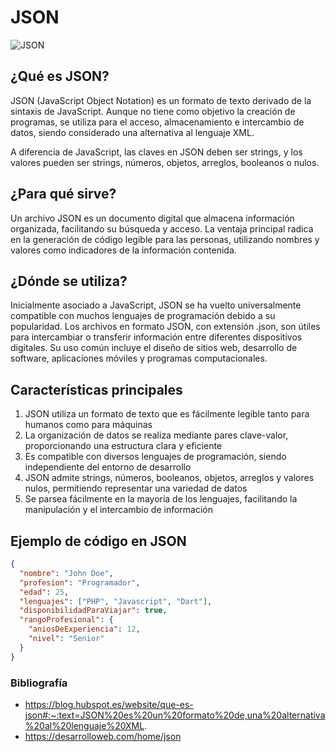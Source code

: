 # JSON
![JSON](https://cdn.icon-icons.com/icons2/2699/PNG/512/json_logo_icon_168490.png)
## ¿Qué es JSON?
JSON (JavaScript Object Notation) es un formato de texto derivado de la sintaxis de JavaScript. Aunque no tiene como objetivo la creación de programas, se utiliza para el acceso, almacenamiento e intercambio de datos, siendo considerado una alternativa al lenguaje XML.

A diferencia de JavaScript, las claves en JSON deben ser strings, y los valores pueden ser strings, números, objetos, arreglos, booleanos o nulos.
## ¿Para qué sirve?
Un archivo JSON es un documento digital que almacena información organizada, facilitando su búsqueda y acceso. La ventaja principal radica en la generación de código legible para las personas, utilizando nombres y valores como indicadores de la información contenida.
## ¿Dónde se utiliza?
Inicialmente asociado a JavaScript, JSON se ha vuelto universalmente compatible con muchos lenguajes de programación debido a su popularidad. Los archivos en formato JSON, con extensión .json, son útiles para intercambiar o transferir información entre diferentes dispositivos digitales. Su uso común incluye el diseño de sitios web, desarrollo de software, aplicaciones móviles y programas computacionales.
## Características principales
1. JSON utiliza un formato de texto que es fácilmente legible tanto para humanos como para máquinas
2. La organización de datos se realiza mediante pares clave-valor, proporcionando una estructura clara y eficiente
3. Es compatible con diversos lenguajes de programación, siendo independiente del entorno de desarrollo
4. JSON admite strings, números, booleanos, objetos, arreglos y valores nulos, permitiendo representar una variedad de datos
5. Se parsea fácilmente en la mayoría de los lenguajes, facilitando la manipulación y el intercambio de información
## Ejemplo de código en JSON
```json
{
  "nombre": "John Doe",
  "profesion": "Programador",
  "edad": 25,
  "lenguajes": ["PHP", "Javascript", "Dart"],
  "disponibilidadParaViajar": true,
  "rangoProfesional": {
    "aniosDeExperiencia": 12,
    "nivel": "Senior"
  }
}
```
### Bibliografía
- https://blog.hubspot.es/website/que-es-json#:~:text=JSON%20es%20un%20formato%20de,una%20alternativa%20al%20lenguaje%20XML.
- https://desarrolloweb.com/home/json
